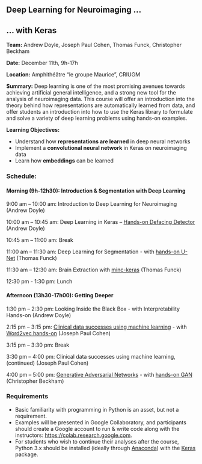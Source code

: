## Deep Learning for Neuroimaging ...
##   ... with Keras

**Team:** Andrew Doyle, Joseph Paul Cohen, Thomas Funck, Christopher Beckham

**Date:** December 11th, 9h-17h

**Location:** Amphithéâtre “le groupe Maurice”, CRIUGM

**Summary:** Deep learning is one of the most promising avenues towards achieving artificial general intelligence, and a strong new tool for the analysis of neuroimaging data. This course will offer an introduction into the theory behind how representations are automatically learned from data, and offer students an introduction into how to use the Keras library to formulate and solve a variety of deep learning problems using hands-on examples.

**Learning Objectives:**
* Understand how **representations are learned** in deep neural networks
* Implement a **convolutional neural network** in Keras on neuroimaging data
* Learn how **embeddings** can be learned


### Schedule:

#### Morning (9h-12h30): Introduction & Segmentation with Deep Learning

9:00 am – 10:00 am: 
Introduction to Deep Learning for Neuroimaging (Andrew Doyle)
 
10:00 am – 10:45 am: 
Deep Learning in Keras – [Hands-on Defacing Detector](https://colab.research.google.com/drive/1EgdnWZeNqmzqEmnSR9PUnYXlTjeu1wAU) (Andrew Doyle)
 
10:45 am – 11:00 am: 
Break
 
11:00 am – 11:30 am: 
Deep Learning for Segmentation - with [hands-on U-Net](https://github.com/tfunck/minc_keras/blob/master/main2019.ipynb?fbclid=IwAR1jZFJgBM8ozCxtuGjSjrmHzsXS5IYr2iORjn7KGuYEEhH8Vqk7ygw2x8I)  (Thomas Funck)
 
11:30 am – 12:30 am: 
Brain Extraction with [minc-keras](https://github.com/tfunck/minc_keras) (Thomas Funck)
 
12:30 pm  - 1:30 pm: 
Lunch
 
#### Afternoon (13h30-17h00): Getting Deeper
1:30 pm – 2:30 pm: 
Looking Inside the Black Box - with Interpretability Hands-on (Andrew Doyle)

2:15 pm – 3:15 pm: 
[Clinical data successes using machine learning](https://docs.google.com/presentation/d/155oZORo29kpr1MNTwYbO2qEoYOIzHeBsDZCbI0NBmx8/edit) - with [Word2vec hands-on](https://colab.research.google.com/drive/1g4zvEg921sLQK-VsBk5mMb2-h4goCGyd)
(Joseph Paul Cohen)
 
3:15 pm – 3:30 pm: 
Break
 
3:30 pm – 4:00 pm: 
Clinical data successes using machine learning, (continued)
(Joseph Paul Cohen)
 
4:00 pm – 5:00 pm: 
[Generative Adversarial Networks](https://github.com/brainhack101/IntroDL/blob/master/presentations/ChristopherBeckhamGANs.pdf) - with [hands-on GAN](https://colab.research.google.com/drive/1KN0E_sORG-Bi7evOVtl6jONphI05ZiVL) (Christopher Beckham)


### Requirements
* Basic familiarity with programming in Python is an asset, but not a requirement.
* Examples will be presented in Google Collaboratory, and participants should create a Google account to run & write code along with the instructors: https://colab.research.google.com.
* For students who wish to continue their analyses after the course, Python 3.x should be installed (ideally through [Anaconda](https://www.anaconda.com/)) with the [Keras](https://keras.io/) package.
